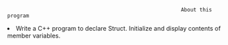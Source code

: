                                                             About this program
<li>Write a C++ program to declare Struct. Initialize and display contents of member variables.</li></br>
